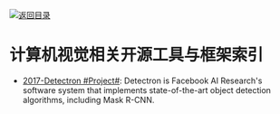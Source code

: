 [![返回目录](https://parg.co/UGo)](https://github.com/wxyyxc1992/Awesome-Reference)

# 计算机视觉相关开源工具与框架索引

* [2017-Detectron #Project#](https://github.com/facebookresearch/Detectron): Detectron is Facebook AI Research's software system that implements state-of-the-art object detection algorithms, including Mask R-CNN.
